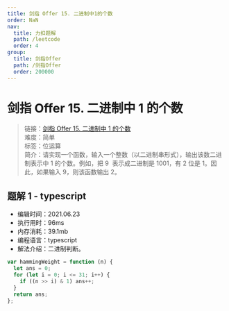 ```yaml
---
title: 剑指 Offer 15. 二进制中1的个数
order: NaN
nav:
  title: 力扣题解
  path: /leetcode
  order: 4
group:
  title: 剑指Offer
  path: /剑指Offer
  order: 200000
---
```


# 剑指 Offer 15. 二进制中 1 的个数

> 链接：[剑指 Offer 15. 二进制中 1 的个数](https://leetcode-cn.com/problems/er-jin-zhi-zhong-1de-ge-shu-lcof/)  
> 难度：简单  
> 标签：位运算  
> 简介：请实现一个函数，输入一个整数（以二进制串形式），输出该数二进制表示中 1 的个数。例如，把 9  表示成二进制是 1001，有 2 位是 1。因此，如果输入 9，则该函数输出 2。

## 题解 1 - typescript

- 编辑时间：2021.06.23
- 执行用时：96ms
- 内存消耗：39.1mb
- 编程语言：typescript
- 解法介绍：二进制判断。

```typescript
var hammingWeight = function (n) {
  let ans = 0;
  for (let i = 0; i <= 31; i++) {
    if ((n >> i) & 1) ans++;
  }
  return ans;
};
```
